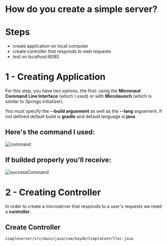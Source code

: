 # How do you create a simple server? 

# Steps 
- create application on local computer 
- create controller that responds to web requests 
- test on localhost:8080 

# 1 - Creating Application 
For this step, you have two options, the first: using the **Micronaut Command Line Interface** (which I used) or with **Microlaunch** (which is similar to Springs initializer). 

You must specify the **--build arguement** as well as the **--lang** arguement. If not defined default build is **gradle** and default language is **java**. 

## Here's the command I used: 
![command](https://user-images.githubusercontent.com/109105989/201495738-c80fff77-d5fe-4747-94e4-c186a3e61be7.png)

## If builded properly you'll receive: 
![successCommand](https://user-images.githubusercontent.com/109105989/201495748-52b83648-ddb8-4104-91ca-d9ede5e02a71.png)

# 2 - Creating Controller 
In order to create a microserver that responds to a user's requests we need a **controller**. 

## Create Controller 
```bash 
simpleserver/src/main/java/com/hayde/SimpleContrller.java
```


